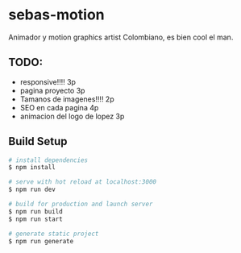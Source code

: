 # sebas-motion
Animador y motion graphics artist Colombiano, es bien cool el man.

## TODO: 
- responsive!!!!  3p
- pagina proyecto 3p
- Tamanos de imagenes!!!! 2p
- SEO en cada pagina 4p
- animacion del logo de lopez 3p

## Build Setup

```bash
# install dependencies
$ npm install

# serve with hot reload at localhost:3000
$ npm run dev

# build for production and launch server
$ npm run build
$ npm run start

# generate static project
$ npm run generate
```
